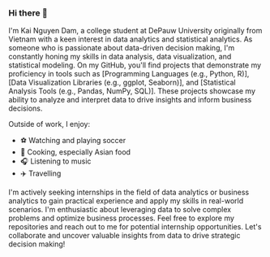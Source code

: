 ### Hi there 👋

I'm Kai Nguyen Dam, a college student at DePauw University originally from Vietnam with a keen interest in data analytics and statistical analytics. As someone who is passionate about data-driven decision making, I'm constantly honing my skills in data analysis, data visualization, and statistical modeling. On my GitHub, you'll find projects that demonstrate my proficiency in tools such as [Programming Languages (e.g., Python, R)], [Data Visualization Libraries (e.g., ggplot, Seaborn)], and [Statistical Analysis Tools (e.g., Pandas, NumPy, SQL)]. These projects showcase my ability to analyze and interpret data to drive insights and inform business decisions. 


Outside of work, I enjoy:
- ⚽️ Watching and playing soccer
- 🍜 Cooking, especially Asian food
- 🎧 Listening to music
- ✈️ Travelling


I'm actively seeking internships in the field of data analytics or business analytics to gain practical experience and apply my skills in real-world scenarios. I'm enthusiastic about leveraging data to solve complex problems and optimize business processes. Feel free to explore my repositories and reach out to me for potential internship opportunities. Let's collaborate and uncover valuable insights from data to drive strategic decision making!
